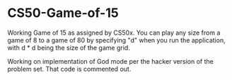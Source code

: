 # CS50-Game-of-15
Working Game of 15 as assigned by CS50x. You can play  any size from a game of 8 to a game of 80 by specifying "d" when you run the application, with d * d being the size of the game grid.

Working on implementation of God mode per the hacker version of the problem set. That code is commented out.
